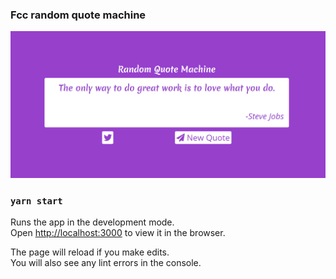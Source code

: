 ### Fcc random quote machine

![img](https://github.com/Ignaherrero/fcc-quote-machine/blob/master/public/img.png)

### `yarn start`

Runs the app in the development mode.<br />
Open [http://localhost:3000](http://localhost:3000) to view it in the browser.

The page will reload if you make edits.<br />
You will also see any lint errors in the console.

